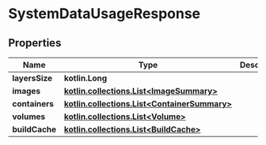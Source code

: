 
# SystemDataUsageResponse

## Properties
Name | Type | Description | Notes
------------ | ------------- | ------------- | -------------
**layersSize** | **kotlin.Long** |  |  [optional]
**images** | [**kotlin.collections.List&lt;ImageSummary&gt;**](ImageSummary.md) |  |  [optional]
**containers** | [**kotlin.collections.List&lt;ContainerSummary&gt;**](ContainerSummary.md) |  |  [optional]
**volumes** | [**kotlin.collections.List&lt;Volume&gt;**](Volume.md) |  |  [optional]
**buildCache** | [**kotlin.collections.List&lt;BuildCache&gt;**](BuildCache.md) |  |  [optional]



